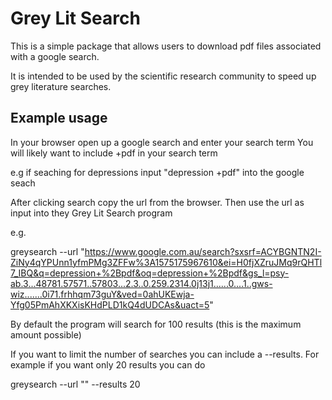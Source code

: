 # Grey Lit Search

This is a simple package that allows users to download pdf files associated with a google search.

It is intended to be used by the scientific research community to speed up grey literature searches.

## Example usage

In your browser open up a google search and enter your search term
You will likely want to include +pdf in your search term

e.g if seaching for depressions input  "depression +pdf" into the google seach

After clicking search copy the url from the browser. Then use the url as input into
they Grey Lit Search program

e.g.

greysearch --url "https://www.google.com.au/search?sxsrf=ACYBGNTN2I-ZiNy4qYPUnn1yfmPMg3ZFFw%3A1575175967610&ei=H0fjXZruJMq9rQHTl7_IBQ&q=depression+%2Bpdf&oq=depression+%2Bpdf&gs_l=psy-ab.3...48781.57571..57803...2.3..0.259.2314.0j13j1......0....1..gws-wiz.......0i71.frhhqm73guY&ved=0ahUKEwja-Yfg05PmAhXKXisKHdPLD1kQ4dUDCAs&uact=5"

By default the program will search for 100 results (this is the maximum amount possible)

If you want to limit the number of searches you can include a --results. For example if you want only 20 results you can do

greysearch --url "" --results 20

